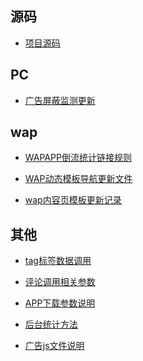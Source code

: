  源码
 ---

 * [项目源码](项目源码.md)

PC
---
* [广告屏蔽监测更新](PC/广告屏蔽监测更新.md)

wap
---

* [WAPAPP倒流统计链接规则](WAP/WAPAPP倒流统计链接规则.md)

* [WAP动态模板导航更新文件](WAP/WAP动态模板导航更新文件.md)

* [wap内容页模板更新记录](WAP/wap内容页模板更新记录.md)  

其他
---

* [tag标签数据调用](other/tag标签数据调用.md)

* [评论调用相关参数](other/评论调用相关参数.md)

* [APP下载参数说明](other/APP下载参数说明.md)

* [后台统计方法](other/后台统计方法.md)

* [广告js文件说明](other/广告js文件说明.md)